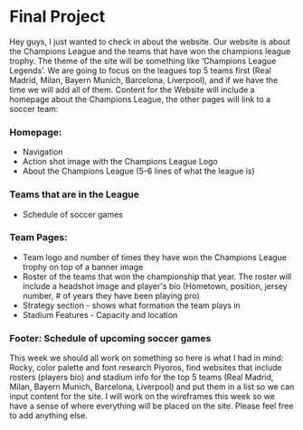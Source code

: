 # Final Project 
Hey guys, I just wanted to check in about the website.
Our website is about the Champions League and the teams that have won the champions league trophy. The theme of the site will be something like ‘Champions League Legends’. We are going to focus on the leagues top 5 teams first (Real Madrid, Milan, Bayern Munich, Barcelona, Liverpool), and if we have the time we will add all of them.
Content for the Website will include a homepage about the Champions League, the other pages will link to a soccer team:
### Homepage: 
* Navigation
* Action shot image with the Champions League Logo
* About the Champions League (5-6 lines of what the league is)
### Teams that are in the League
* Schedule of soccer games
### Team Pages:
* Team logo and number of times they have won the Champions League trophy on top of a banner image
* Roster of the teams that won the championship that year. The roster will include a headshot image and player's bio (Hometown, position, jersey number, # of years they have been playing pro)
* Strategy section - shows what formation the team plays in
* Stadium Features - Capacity and location

### Footer: Schedule of upcoming soccer games
This week we should all work on something so here is what I had in mind:
Rocky, color palette and font research
Piyoros, find websites that include rosters (players bio) and stadium info for the top 5 teams (Real Madrid, Milan, Bayern Munich, Barcelona, Liverpool) and put them in a list so we can input content for the site.
I will work on the wireframes this week so we have a sense of where everything will be placed on the site.
Please feel free to add anything else.
